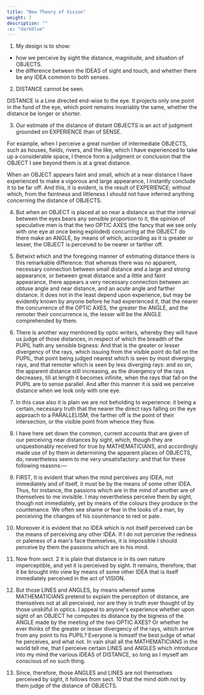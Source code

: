 ```yaml
---
title: "New Theory of Vision"
weight: 7
description: ""
:c: "darkblue"
---
```


<!-- George Berkeley (1685-1753) -->
<!-- 
Sect.
    1   Design
    2   Distance of itself invisible
    3   Remote distance perceived rather by experience than by sense
    4   Near distance thought to be perceived by the ANGLE of the OPTIC AXES
    5   Difference between this and the former manner of perceiving distance
    6   Also by diverging rays
    7   This depends not on experience
    8   These the common accounts, but not satisfactory
    9   Some IDEAS perceived by the mediation of others
   10   No IDEA which is not itself perceived, can be the means of perceiving another
   11   Distance perceived by means of some other IDEA
   12   Those lines and angles mentioned in optics, are not themselves perceived
   13   Hence the mind does not perceive distance by lines and angles
   14   Also because they have no real existence
   15   And because they are insufficient to explain the phenomena
   16   The IDEAS that suggest distance are, 1st, the sensation arising from the turn of the eyes
   17   Betwixt which and distance there is no necessary connection
   18   Scarce room for mistake in this matter
   19   No regard had to the angle of the OPTIC AXES
   20   Judgment of distance made with both eyes, the result of EXPERIENCE
   21   2ndly, Confusedness of appearance
   22   This the occasion of those judgments attributed to diverging rays
   23   Objection answered
   24   What deceives the writers of optics in this matter
   25   The cause why one IDEA may suggest another
   26   This applied to confusion and distance
   27   Thirrdly, the straining of the eye
   28   The occasions which suggest distance have in their own nature no relation to it
   29   A difficult case proposed by Dr. Barrow as repugnant to all the known theories
   30   This case contradicts a received principle in catoptrics
   31   It is shown to agree with the principles we have laid down
   32   This phenomenon illustrated
   33   It confirms the truth of the principle whereby it is explained
   34   Vision when distinct, and when confused
   35   The different effects of parallel diverging and converging rays
   36   How converging and diverging rays come to suggest the same distance
   37   A person extreme purblind would judge aright in the forementioned case
   38   Lines and angles, why useful in optics
   39   The not understanding this, a cause of mistake
   40   A query proposed, by Mr. Molyneux in his DIOPTRICS, considered
   41   One born blind would not at first have any IDEA of distance by sight
   42   This not agreeable to the common principles
   43   The proper objects of sight, not without the mind, nor the images of any thing without the mind
   44   This more fully explained
   45   In what sense we must be understood to see distance and external things
   46   Distance, and things placed at a distance, not otherwise perceived by the eye than by the ear
   47   The IDEAS of sight more apt to be confounded with the IDEAS of touch than those of hearing are
   48   How this comes to pass
   49   Strictly speaking, we never see and feel the same thing
   50   Objects of SIGHT twofold, mediate and immediate
   51   These hard to separate in our thoughts
   52   The received accounts of our perceiving magnitude by sight, false
   53   Magnitude perceived as immediately as distance
   54   Two kinds of sensible extension, neither of which is infinitely divisible
   55   The tangible magnitude of an OBJECT steady, the visible not
   56   By what means tangible magnitude is perceived by sight
   57   This further enlarged on
   58   No necessary connection between confusion or faintness of appearance, and small or great magnitude
   59   The tangible magnitude of an OBJECT more heeded than the visible, and why
   60   An instance of this
   61   Men do not measure by visible feet or inches
   62   No necessary connection between visible and tangible extension
   63   Greater visible magnitude might signify lesser tangible magnitude
   64   The judgments we make of magnitude depend altogether on experience
   65   Distance and magnitude seen as shame or anger
   66   But we are prone to think otherwise, and why
   67   The moon seems greater in the horizon than in the meridian
   68   The cause of this phenomenon assigned
   69   The horizontal moon, why greater at one time than another.
   70   The account we have given proved to be true
   71   And confirmed by the moon's appearing greater in a mist
   72   Objection answered
   73   The way wherein faintness suggests greater magnitude illustrated
   74   Appearance of the horizontal moon, why thought difficult to explain
   75   Attempts towards the solution of it made by several, but in vain
   76   The opinion of Dr. Wallis
   77   It is shown to be unsatisfactory
   78   How lines and angles may be of use in computing apparent magnitudes
   79   One born blind, being made to see, what judgment he would make of magnitude
   80   The MINIMUM VISIBLE the same to all creatures
   81   Objection answered
   82   The eye at all times perceives the same number of visible points
   83   Two imperfections in the VISIVE FACULTY
   84   Answering to which, we may conceive two perfections
   85   In neither of these two ways do microscopes improve the sight
   86   The case of microscopical eyes, considered
   87   The sight, admirably adapted to the ends of seeing
   88   Difficulty concerning erect vision
   89   The common way of explaining it
   90   The same shown to be false
   91   Not distinguishing between IDEAS of sight and touch, cause of mistake in this matter
   92   The case of one born blind, proper to be considered
   93   Such a one might by touch attain to have IDEAS of UPPER and LOWER
   94   Which modes of situation he would attribute only to things tangible
   95   He would not at first sight think anything he saw, high or low, erect or inverted
   96   This illustrated by an example
   97   By what means he would come to denominate visible OBJECTS, high or low, etc.
   98   Why he should think those OBJECTS highest, which are painted on the lowest part of his eye, and VICE VERSA
   99   How he would perceive by sight, the situation of external objects
  100   Our propension to think the contrary, no argument against what has been said
  101   Objection
  102   Answer
  103   An object could not be known at first sight by the colour
  104   Nor by the magnitude thereof
  105   Nor by the figure
  106   In the first act of vision, no tangible thing would be suggested by sight
  107   Difficulty proposed concerning number
  108   Number of things visible, would not at first sight suggest the like number of things tangible
  109   Number the creature of the mind
  110   One born blind would not at first sight number visible things as others do
  111   The situation of any object determined with respect only to objects of the same sense
  112   No distance, great or small, between a visible and tangible thing
  113   The not observing this, cause of difficulty in erect vision
  114   Which otherwise includes nothing unaccountable
  115   What is meant by the picture being inverted
  116   Cause of mistake in this matter
  117   Images in the eye, not pictures of external objects
  118   In what sense they are pictures
  119   In this affair we must carefully distinguish between ideas of sight and touch
  120   Difficult to explain by words the true Theory of Vision
  121   The question, whether there is any IDEA common to sight and touch, stated
  122   Abstract extension inquired into
  123   It is incomprehensible
  124   Abstract extension not the OBJECT of geometry
  125   The general IDEA of a triangle, considered
  126   Vacuum, or pure space, not common to sight and touch
  127   There is no idea, or kind of idea, common to both senses
  128   First argument in proof hereof
  129   Second argument
  130   Visible figure and extension, not distinct IDEAS from colour
  131   Third argument
  132   Confirmation drawn from Mr. Molyneux's problem of a sphere and a cube, published by Mr. Locke
  133   Which is falsely solved, if the common supposition be true
  134   More might be said in proof of our tenet, but this suffices
  135   Further reflection on the foregoing problem
  136   The same thing doth not affect both sight and touch
  137   The same idea of motion not common to sight and touch
  138   The way wherein we apprehend motion by sight, easily collected from what hath been said
  139   QU. How visible and tangible IDEAS came to have the same name if not of the same kind
  140   This accounted for without supposing them of the same kind
  141   OBJ. That a tangible square is liker to a visible square than to a visible circle
  142   ANS. That a visible square is fitter than a visible circle, to represent a tangible square
  143   But it doth not hence follow, that a visible square is like a tangible square
  144   Why we are more apt to confound visible with tangible IDEAS, than other signs with the things signified
  145   Several other reasons hereof, assigned
  146   Reluctancy in rejecting any opinion, no argument of its truth
  147   Proper objects of vision the language of nature
  148   In it there is much admirable, and deserving our attention
  149   Question proposed, concerning the object of geometry
  150   At first view we are apt to think visible extension the object of geometry
  151   Visible extension shown not to be the object of geometry
  152   Words may as well be thought the object of geometry, as visible extension
  153   It is proposed to inquire, what progress an intelligence that could see, but not feel, might make in geometry
  154   He cannot understand those parts which relate to solids, and their surfaces, and lines generated by their section
  155   Nor even the elements of plane geometry
  156   The proper objects of sight incapable of being managed as geometrical figures
  157   The opinion of those who hold plane figures to be the immediate objects of sight, considered
  158   Planes no more the immediate objects of sight, than solids
  159   Difficult to enter precisely into the thoughts of the above-mentioned intelligence
  160   The object of geometry, its not being sufficiently understood, cause of difficulty, and useless labour in that science
 -->


<!-- AN ESSAY TOWARDS A NEW THEORY OF VISION -->

1. My design is to show:

- how we perceive by sight the distance, magnitude, and situation of OBJECTS. 
- the difference between the IDEAS of sight and touch, and whether there be any IDEA common to both senses.

2. DISTANCE cannot be seen.

DISTANCE is a Line directed end-wise to the eye. It projects only one point in the fund of the eye, which point remains invariably the same, whether the distance be longer or shorter.

3. Our estimate of the distance of distant OBJECTS is an act of judgment grounded on EXPERIENCE than of SENSE.

For example, when I perceive a great number of intermediate OBJECTS, such as houses, fields, rivers, and the like, which I have experienced to take up a considerable space, I thence form a judgment or conclusion that the OBJECT I see beyond them is at a great distance. 

When an OBJECT appears faint and small, which at a near distance I have experienced to make a vigorous and large appearance, I instantly conclude it to be far off: And this, it is evident, is the result of EXPERIENCE; without which, from the faintness and littleness I should not have inferred anything concerning the distance of OBJECTS.


4. But when an OBJECT is placed at so near a distance as that the interval between the eyes bears any sensible proportion to it, the opinion of speculative men is that the two OPTIC AXES (the fancy that we see only with one eye at once being exploded) concurring at the OBJECT do there make an ANGLE, by means of which, according as it is greater or lesser, the OBJECT is perceived to be nearer or farther off.

5. Betwixt which and the foregoing manner of estimating distance there is this remarkable difference: that whereas there was no apparent, necessary connection between small distance and a large and strong appearance, or between great distance and a little and faint appearance, there appears a very necessary connection between an obtuse angle and near distance, and an acute angle and farther distance. It does not in the least depend upon experience, but may be evidently known by anyone before he had experienced it, that the nearer the concurrence of the OPTIC AXES, the greater the ANGLE, and the remoter their concurrence is, the lesser will be the ANGLE comprehended by them.

6. There is another way mentioned by optic writers, whereby they will have us judge of those distances, in respect of which the breadth of the PUPIL hath any sensible bigness: And that is the greater or lesser divergency of the rays, which issuing from the visible point do fall on the PUPIL, that point being judged nearest which is seen by most diverging rays, and that remoter which is seen by less diverging rays: and so on, the apparent distance still increasing, as the divergency of the rays decreases, till at length it becomes infinite, when the rays that fall on the PUPIL are to sense parallel. And after this manner it is said we perceive distance when we look only with one eye.

7. In this case also it is plain we are not beholding to experience: it being a certain, necessary truth that the nearer the direct rays falling on the eye approach to a PARALLELISM, the farther off is the point of their intersection, or the visible point from whence they flow.

8. I have here set down the common, current accounts that are given of our perceiving near distances by sight, which, though they are unquestionably received for true by MATHEMATICIANS, and accordingly made use of by them in determining the apparent places of OBJECTS, do, nevertheless seem to me very unsatisfactory: and that for these following reasons:—

9. FIRST, It is evident that when the mind perceives any IDEA, not immediately and of itself, it must be by the means of some other IDEA. Thus, for instance, the passions which are in the mind of another are of themselves to me invisible. I may nevertheless perceive them by sight, though not immediately, yet by means of the colours they produce in the countenance. We often see shame or fear in the looks of a man, by perceiving the changes of his countenance to red or pale.

10. Moreover it is evident that no IDEA which is not itself perceived can be the means of perceiving any other IDEA. If I do not perceive the redness or paleness of a man's face themselves, it is impossible I should perceive by them the passions which are in his mind.

11. Now from sect. 2 it is plain that distance is in its own nature imperceptible, and yet it is perceived by sight. It remains, therefore, that it be brought into view by means of some other IDEA that is itself immediately perceived in the act of VISION.

12. But those LINES and ANGLES, by means whereof some MATHEMATICIANS pretend to explain the perception of distance, are themselves not at all perceived, nor are they in truth ever thought of by those unskilful in optics. I appeal to anyone's experience whether upon sight of an OBJECT he computes its distance by the bigness of the ANGLE made by the meeting of the two OPTIC AXES? Or whether he ever thinks of the greater or lesser divergency of the rays, which arrive from any point to his PUPIL? Everyone is himself the best judge of what he perceives, and what not. In vain shall all the MATHEMATICIANS in the world tell me, that I perceive certain LINES and ANGLES which introduce into my mind the various IDEAS of DISTANCE, so long as I myself am conscious of no such thing.

13. Since, therefore, those ANGLES and LINES are not themselves perceived by sight, it follows from sect. 10 that the mind doth not by them judge of the distance of OBJECTS.

